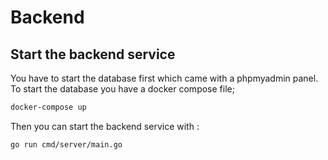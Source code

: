 # Backend

## Start the backend service

You have to start the database first which came with a phpmyadmin panel.
To start the database you have a docker compose file;

``` bash
docker-compose up
```

Then you can start the backend service with :

``` bash
go run cmd/server/main.go
```
